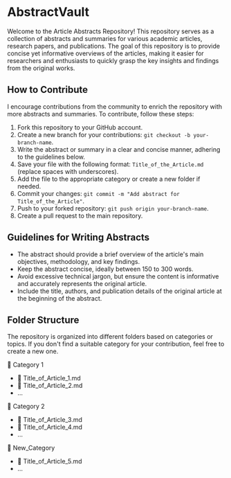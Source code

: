 # AbstractVault

Welcome to the Article Abstracts Repository! This repository serves as a collection of abstracts and summaries for various academic articles, research papers, and publications. 
The goal of this repository is to provide concise yet informative overviews of the articles, making it easier for researchers and enthusiasts to quickly grasp the key insights and findings from the original works.

## How to Contribute

I encourage contributions from the community to enrich the repository with more abstracts and summaries. To contribute, follow these steps:

1. Fork this repository to your GitHub account.
2. Create a new branch for your contributions: `git checkout -b your-branch-name`.
3. Write the abstract or summary in a clear and concise manner, adhering to the guidelines below.
4. Save your file with the following format: `Title_of_the_Article.md` (replace spaces with underscores).
5. Add the file to the appropriate category or create a new folder if needed.
6. Commit your changes: `git commit -m "Add abstract for Title_of_the_Article"`.
7. Push to your forked repository: `git push origin your-branch-name`.
8. Create a pull request to the main repository.

## Guidelines for Writing Abstracts

- The abstract should provide a brief overview of the article's main objectives, methodology, and key findings.
- Keep the abstract concise, ideally between 150 to 300 words.
- Avoid excessive technical jargon, but ensure the content is informative and accurately represents the original article.
- Include the title, authors, and publication details of the original article at the beginning of the abstract.

## Folder Structure

The repository is organized into different folders based on categories or topics. If you don't find a suitable category for your contribution, feel free to create a new one.

📁 Category 1
* 📄 Title_of_Article_1.md
* 📄 Title_of_Article_2.md
* ...

  
📁 Category 2
* 📄 Title_of_Article_3.md
* 📄 Title_of_Article_4.md
* ...

  
📁 New_Category
* 📄 Title_of_Article_5.md
* ...
